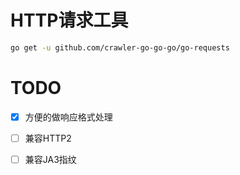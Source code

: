 # HTTP请求工具 


```bash
go get -u github.com/crawler-go-go-go/go-requests
```

# TODO 
- [x] 方便的做响应格式处理 
- [ ] 兼容HTTP2 
- [ ] 兼容JA3指纹 

